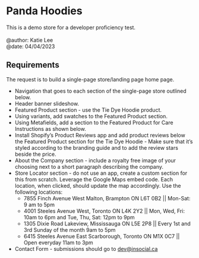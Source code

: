 # Panda Hoodies

This is a demo store for a developer proficiency test.<br /><br />
@author: Katie Lee<br />
@date: 04/04/2023<br />

## Requirements
The request is to build a single-page store/landing page home page.
- Navigation that goes to each section of the single-page store outlined below.
- Header banner slideshow.
- Featured Product section - use the Tie Dye Hoodie product.
- Using variants, add swatches to the Featured Product section.
- Using Metafields, add a section to the Featured Product for Care Instructions as shown below.
- Install Shopify’s Product Reviews app and add product reviews below the Featured Product section for the Tie Dye Hoodie - Make sure that it’s styled according to the branding guide and to add the review stars beside the price.
- About the Company section - include a royalty free image of your choosing next to a short paragraph describing the company.
- Store Locator section - do not use an app, create a custom section for this from scratch. Leverage the Google Maps embed code. Each location, when clicked, should update the map accordingly. Use the following locations:
  - 7855 Finch Avenue West Malton, Brampton ON L6T 0B2 || Mon-Sat: 9 am to 5pm
  - 4001 Steeles Avenue West, Toronto ON L4K 2Y2 || Mon, Wed, Fri: 10am to 6pm and Tue, Thu, Sat: 12pm to 9pm
  - 1305 Dixie Road Lakeview, Mississauga ON L5E 2P8 || Every 1st and 3rd Sunday of the month 9am to 5pm
  - 6415 Steeles Avenue East Scarborough, Toronto ON M1X 0C7 || Open everyday 11am to 3pm
- Contact Form - submissions should go to dev@insocial.ca
